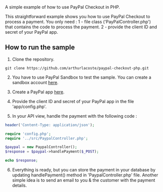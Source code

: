 A simple example of how to use PayPal Checkout in PHP.

This straightforward example shows you how to use PayPal Checkout to process a payment.
You only need :
1 - file class ('PayPalController.php') that contains the code to process the payment.
2 - provide the client ID and secret of your PayPal app.

## How to run the sample

1. Clone the repository.

```shell
git clone https://github.com/arthurlacoste/paypal-checkout-php.git
```

2. You have to use PayPal Sandbox to test the sample. You can create a sandbox account [here](https://developer.paypal.com/developer/accounts/create).

3. Create a PayPal app [here](https://developer.paypal.com/developer/applications/create).

4. Provide the client ID and secret of your PayPal app in the file 'app/config.php'.

5. In your API view, handle the payment with the following code :

```php
header('Content-Type: application/json');

require 'config.php';
require '../src/PaypalController.php';

$paypal = new PaypalController();
$response = $paypal->handlePayment($_POST);

echo $response;
```

6. Everything is ready, but you can store the payment in your database by updating handlePayment() method in 'PaypalController.php' file.
   Another simple idea is to send an email to you & the customer with the payment details.
